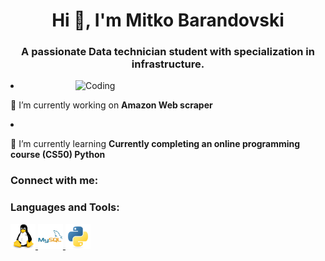 <h1 align="center">Hi 👋, I'm Mitko Barandovski</h1>
<h3 align="center">A passionate Data technician student with specialization in infrastructure.</h3>
<img align="right" alt="Coding" width="400" src="https://media.tenor.com/NeJfHqkmdMIAAAAi/tux-linux-penguin.gif")




- 🔭 I’m currently working on **Amazon Web scraper**

- 🌱 I’m currently learning **Currently completing an online programming course (CS50) Python**

<h3 align="left">Connect with me:</h3>
<p align="left">
</p>

<h3 align="left">Languages and Tools:</h3>
<p align="left"> <a href="https://www.linux.org/" target="_blank" rel="noreferrer"> <img src="https://raw.githubusercontent.com/devicons/devicon/master/icons/linux/linux-original.svg" alt="linux" width="40" height="40"/> </a> <a href="https://www.mysql.com/" target="_blank" rel="noreferrer"> <img src="https://raw.githubusercontent.com/devicons/devicon/master/icons/mysql/mysql-original-wordmark.svg" alt="mysql" width="40" height="40"/> </a> <a href="https://www.python.org" target="_blank" rel="noreferrer"> <img src="https://raw.githubusercontent.com/devicons/devicon/master/icons/python/python-original.svg" alt="python" width="40" height="40"/> </a> </p>



